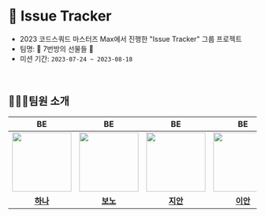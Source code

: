 # 📜 Issue Tracker
- 2023 코드스쿼드 마스터즈 Max에서 진행한 "Issue Tracker" 그룹 프로젝트
- 팀명: 🎁 7번방의 선물들 🎁
- 미션 기간: `2023-07-24 ~ 2023-08-18`

<br/>

## 🧑🏻‍💻팀원 소개
|                                                    BE                                               |                                                    BE                                                 |                                                     BE                                                               |                                                       BE                                                    |                                                      FE                                                     |                                                       FE                                                       |
|:-----------------------------------------------------------------------------------------------------------:|:-----------------------------------------------------------------------------------------------------------:|:---------------------------------------------------------------------------------------------------------------------:|:---------------------------------------------------------------------------------------------------------------:|:-------------------------------------------------------------------------------------------------------------:|:---------------------------------------------------------------------------------------------------------------:|
| <a href="https://github.com/dokkisan"><img src = "https://avatars.githubusercontent.com/u/117690393?s=96&v=4" width="120px;"> | <a href="https://github.com/sejeong00"><img src = "https://avatars.githubusercontent.com/u/70848762?s=64&v=4" width="120px;"> | <a href="https://github.com/sudago"><img src = "https://avatars.githubusercontent.com/u/97204689?s=96&v=4" width="120px;"> | <a href="https://github.com/jsjseop"><img src = "https://avatars.githubusercontent.com/u/57559288?s=96&v=4" width="120px;"> | <a href="https://github.com/gunoc"><img src = "https://avatars.githubusercontent.com/u/86706366?s=96&v=4" width="120px;"> | <a href="https://github.com/jsh3418"><img src = "https://avatars.githubusercontent.com/u/57666791?s=96&v=4" width="120px;"> |                                         |                                         |
|                                     [**하나**](https://github.com/dokkisan)                                      |                                     [**보노**](https://github.com/sejeong00)                                      |                                        [**지안**](https://github.com/sudago)                                        |                                     [**이안**](https://github.com/jsjseop)                                     |                                      [**푸반**](https://github.com/gunoc)                                      |                                    [**쿤디**](https://github.com/jsh3418)                                    |
